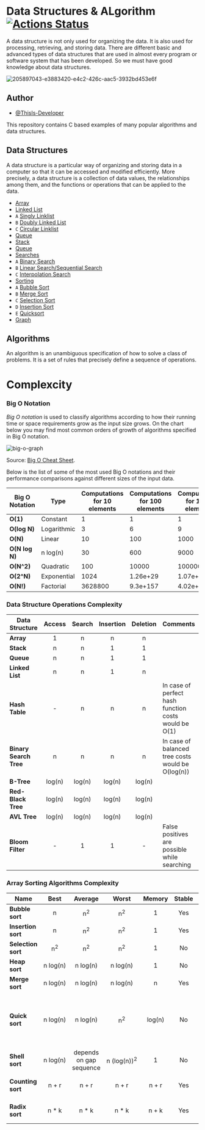 # Data Structures & ALgorithm [![Actions Status](https://github.com/cfgnunes/numerical-methods-python/workflows/build/badge.svg)](https://github.com/ThisIs-Developer/Data-Structure)

A data structure is not only used for organizing the data. It is also used for processing, retrieving, and storing data. There are different basic and advanced types of data structures that are used in almost every program or software system that has been developed. So we must have good knowledge about data structures.

![205897043-e3883420-e4c2-426c-aac5-3932bd453e6f](https://user-images.githubusercontent.com/109382325/215787207-0f6771fe-7a53-4a85-8781-ae5230532aa6.png)


## Author

- [@ThisIs-Developer](https://github.com/ThisIs-Developer)

This repository contains C based examples of many popular algorithms and data structures.

## Data Structures

A data structure is a particular way of organizing and storing data in a computer so that it can
be accessed and modified efficiently. More precisely, a data structure is a collection of data
values, the relationships among them, and the functions or operations that can be applied to
the data.

- [Array](https://github.com/ThisIs-Developer/Data-Structure/tree/main/ARRAY)
- [Linked List](https://github.com/ThisIs-Developer/Data-Structure/tree/main/LINKED%20LIST)
- `A` [Singly Linklist](https://github.com/ThisIs-Developer/Data-Structure/blob/main/LINKED%20LIST/Implemention%20and%20deletion%20of%20singly%20linked%20list.c)
- `B` [Doubly Linked List](src/data-structures/doubly-linked-list)
- `C` [Circular Linklist](https://github.com/ThisIs-Developer/Data-Structure/tree/main/LINKED%20LIST)
- [Queue](https://github.com/ThisIs-Developer/Data-Structure/blob/main/LINKED%20LIST/Insert%20And%20Deletion%20Of%20Doubly%20Linked%20List.c)
- [Stack](https://github.com/ThisIs-Developer/Data-Structure/tree/main/STACK)
- [Queue](https://github.com/ThisIs-Developer/Data-Structure/tree/main/QUEUE)
- [Searches](https://github.com/ThisIs-Developer/Data-Structure/tree/main/SEARCHING%20TECHNIQUES)
- `A` [Binary Search](https://github.com/ThisIs-Developer/Data-Structure/blob/main/SEARCHING%20TECHNIQUES/Binary_Search.c)
- `B` [Linear Search/Sequential Search](https://github.com/ThisIs-Developer/Data-Structure/blob/main/SEARCHING%20TECHNIQUES/Linear_Search_Or_Sequential_Search.c)
- `C` [Interpolation Search](https://github.com/ThisIs-Developer/Data-Structure/blob/main/SEARCHING%20TECHNIQUES/Linear_Search_Or_Sequential_Search.c)
- [Sorting](https://github.com/ThisIs-Developer/Data-Structure/tree/main/SEARCHING%20TECHNIQUES)
- `A` [Bubble Sort](https://github.com/ThisIs-Developer/Data-Structure/tree/main/SORTING%20TECHNIQUES/BUBBLE%20SORT)
- `B` [Merge Sort](https://github.com/ThisIs-Developer/Data-Structure/tree/main/SORTING%20TECHNIQUES/MERGE%20SORT)
- `C` [Selection Sort](https://github.com/ThisIs-Developer/Data-Structure/tree/main/SORTING%20TECHNIQUES/SELECTION%20SORT)
- `D` [Insertion Sort](https://github.com/ThisIs-Developer/Data-Structure/tree/main/SORTING%20TECHNIQUES/INSERTION%20SORT)
- `E` [Quicksort](https://github.com/ThisIs-Developer/Data-Structure/tree/main/SORTING%20TECHNIQUES/QUICK%20SORT)
- [Graph](https://github.com/ThisIs-Developer/Data-Structure/tree/main/GRAPH)

## Algorithms

An algorithm is an unambiguous specification of how to solve a class of problems. It is a set of rules that precisely define a sequence of operations.

# Complexcity

### Big O Notation

_Big O notation_ is used to classify algorithms according to how their running time or space requirements grow as the input size grows.
On the chart below you may find most common orders of growth of algorithms specified in Big O notation.

![big-o-graph](https://user-images.githubusercontent.com/109382325/215787325-1a1cfc3d-d5f4-4888-b3ff-d5345aba2e6d.jpg)


Source: [Big O Cheat Sheet](http://bigocheatsheet.com/).

Below is the list of some of the most used Big O notations and their performance comparisons against different sizes of the input data.

| Big O Notation | Type        | Computations for 10 elements | Computations for 100 elements | Computations for 1000 elements |
| -------------- | ----------- | ---------------------------- | ----------------------------- | ------------------------------ |
| **O(1)**       | Constant    | 1                            | 1                             | 1                              |
| **O(log N)**   | Logarithmic | 3                            | 6                             | 9                              |
| **O(N)**       | Linear      | 10                           | 100                           | 1000                           |
| **O(N log N)** | n log(n)    | 30                           | 600                           | 9000                           |
| **O(N^2)**     | Quadratic   | 100                          | 10000                         | 1000000                        |
| **O(2^N)**     | Exponential | 1024                         | 1.26e+29                      | 1.07e+301                      |
| **O(N!)**      | Factorial   | 3628800                      | 9.3e+157                      | 4.02e+2567                     |

### Data Structure Operations Complexity

| Data Structure         | Access | Search | Insertion | Deletion | Comments                                             |
| ---------------------- | :----: | :----: | :-------: | :------: | :--------------------------------------------------- |
| **Array**              |   1    |   n    |     n     |    n     |                                                      |
| **Stack**              |   n    |   n    |     1     |    1     |                                                      |
| **Queue**              |   n    |   n    |     1     |    1     |                                                      |
| **Linked List**        |   n    |   n    |     1     |    n     |                                                      |
| **Hash Table**         |   -    |   n    |     n     |    n     | In case of perfect hash function costs would be O(1) |
| **Binary Search Tree** |   n    |   n    |     n     |    n     | In case of balanced tree costs would be O(log(n))    |
| **B-Tree**             | log(n) | log(n) |  log(n)   |  log(n)  |                                                      |
| **Red-Black Tree**     | log(n) | log(n) |  log(n)   |  log(n)  |                                                      |
| **AVL Tree**           | log(n) | log(n) |  log(n)   |  log(n)  |                                                      |
| **Bloom Filter**       |   -    |   1    |     1     |    -     | False positives are possible while searching         |

### Array Sorting Algorithms Complexity

| Name               |     Best      |         Average         |            Worst            | Memory | Stable | Comments                                                      |
| ------------------ | :-----------: | :---------------------: | :-------------------------: | :----: | :----: | :------------------------------------------------------------ |
| **Bubble sort**    |       n       |      n<sup>2</sup>      |        n<sup>2</sup>        |   1    |  Yes   |                                                               |
| **Insertion sort** |       n       |      n<sup>2</sup>      |        n<sup>2</sup>        |   1    |  Yes   |                                                               |
| **Selection sort** | n<sup>2</sup> |      n<sup>2</sup>      |        n<sup>2</sup>        |   1    |   No   |                                                               |
| **Heap sort**      | n&nbsp;log(n) |      n&nbsp;log(n)      |        n&nbsp;log(n)        |   1    |   No   |                                                               |
| **Merge sort**     | n&nbsp;log(n) |      n&nbsp;log(n)      |        n&nbsp;log(n)        |   n    |  Yes   |                                                               |
| **Quick sort**     | n&nbsp;log(n) |      n&nbsp;log(n)      |        n<sup>2</sup>        | log(n) |   No   | Quicksort is usually done in-place with O(log(n)) stack space |
| **Shell sort**     | n&nbsp;log(n) | depends on gap sequence | n&nbsp;(log(n))<sup>2</sup> |   1    |   No   |                                                               |
| **Counting sort**  |     n + r     |          n + r          |            n + r            | n + r  |  Yes   | r - biggest number in array                                   |
| **Radix sort**     |    n \* k     |         n \* k          |           n \* k            | n + k  |  Yes   | k - length of longest key                                     |
